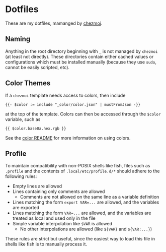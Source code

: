 # Dotfiles

These are my dotfiles, mamanged by
[chezmoi](https://github.com/twpayne/chezmoi).



## Naming

Anything in the root directory beginning with `_` is not managed by `chezmoi`
(at least not directly). These directories contain either cached values or
configurations which must be installed manually (because they use `sudo`,
cannot be easily scripted, etc).



## Color Themes

If a `chezmoi` template needs access to colors, then include

```
{{- $color := include "_color/color.json" | mustFromJson -}}
```

at the top of the template. Colors can then be accessed through the `$color`
variable, such as

```
{{ $color.base0a.hex.rgb }}
```

See the [color README](_color/README.md) for more information on using colors.



## Profile

To maintain compatibility with non-POSIX shells like fish, files such as
`.profile` and the contents of `.local/etc/profile.d/*` should adhere to the
following rules:

- Empty lines are allowed
- Lines containing only comments are allowed
  - Comments are not allowed on the same line as a variable definition
- Lines matching the form `export VAR=...` are allowed, and the variables are
  exported
- Lines matching the form `VAR=...` are allowed, and the variables are
  treated as local and used only in the file
- Simple variable interpolation like `$VAR` is allowed
  - No other interpolations are allowed (like `${VAR}` and `${VAR:...}`)

These rules are strict but useful, since the easiest way to load this file in
shells like fish is to manually process it.
